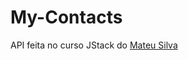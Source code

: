 # My-Contacts

API feita no curso JStack do <a href="https://www.instagram.com/imateus.silva/" target="_self" >Mateu Silva</a>
